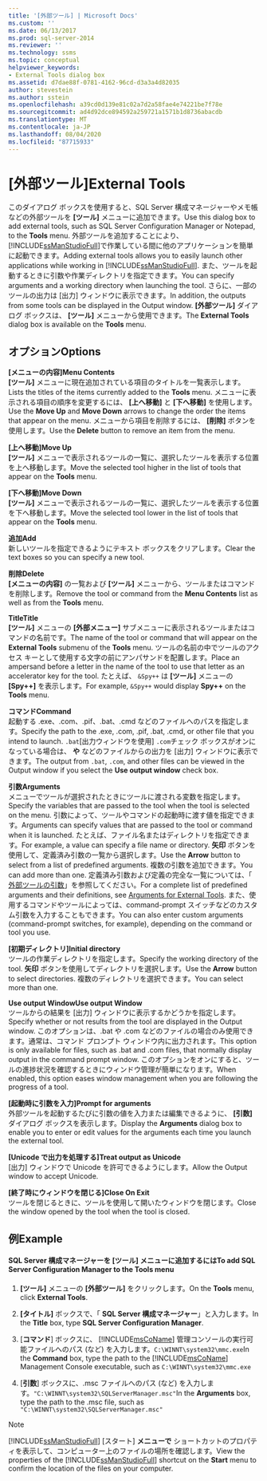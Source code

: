 ```yaml
---
title: '[外部ツール] | Microsoft Docs'
ms.custom: ''
ms.date: 06/13/2017
ms.prod: sql-server-2014
ms.reviewer: ''
ms.technology: ssms
ms.topic: conceptual
helpviewer_keywords:
- External Tools dialog box
ms.assetid: d7dae88f-0781-4162-96cd-d3a3a4d82035
author: stevestein
ms.author: sstein
ms.openlocfilehash: a39cd0d139e81c02a7d2a58fae4e74221be7f78e
ms.sourcegitcommit: ad4d92dce894592a259721a1571b1d8736abacdb
ms.translationtype: MT
ms.contentlocale: ja-JP
ms.lasthandoff: 08/04/2020
ms.locfileid: "87715933"
---
```

# <a name="external-tools"></a><span data-ttu-id="e26ce-102">[外部ツール]</span><span class="sxs-lookup"><span data-stu-id="e26ce-102">External Tools</span></span>
  <span data-ttu-id="e26ce-103">このダイアログ ボックスを使用すると、SQL Server 構成マネージャーやメモ帳などの外部ツールを **[ツール]** メニューに追加できます。</span><span class="sxs-lookup"><span data-stu-id="e26ce-103">Use this dialog box to add external tools, such as SQL Server Configuration Manager or Notepad, to the **Tools** menu.</span></span> <span data-ttu-id="e26ce-104">外部ツールを追加することにより、 [!INCLUDE[ssManStudioFull](../../includes/ssmanstudiofull-md.md)]で作業している間に他のアプリケーションを簡単に起動できます。</span><span class="sxs-lookup"><span data-stu-id="e26ce-104">Adding external tools allows you to easily launch other applications while working in [!INCLUDE[ssManStudioFull](../../includes/ssmanstudiofull-md.md)].</span></span> <span data-ttu-id="e26ce-105">また、ツールを起動するときに引数や作業ディレクトリを指定できます。</span><span class="sxs-lookup"><span data-stu-id="e26ce-105">You can specify arguments and a working directory when launching the tool.</span></span> <span data-ttu-id="e26ce-106">さらに、一部のツールの出力は [出力] ウィンドウに表示できます。</span><span class="sxs-lookup"><span data-stu-id="e26ce-106">In addition, the outputs from some tools can be displayed in the Output window.</span></span> <span data-ttu-id="e26ce-107">**[外部ツール]** ダイアログ ボックスは、 **[ツール]** メニューから使用できます。</span><span class="sxs-lookup"><span data-stu-id="e26ce-107">The **External Tools** dialog box is available on the **Tools** menu.</span></span>  
  
## <a name="options"></a><span data-ttu-id="e26ce-108">オプション</span><span class="sxs-lookup"><span data-stu-id="e26ce-108">Options</span></span>  
 <span data-ttu-id="e26ce-109">**[メニューの内容]**</span><span class="sxs-lookup"><span data-stu-id="e26ce-109">**Menu Contents**</span></span>  
 <span data-ttu-id="e26ce-110">**[ツール]** メニューに現在追加されている項目のタイトルを一覧表示します。</span><span class="sxs-lookup"><span data-stu-id="e26ce-110">Lists the titles of the items currently added to the **Tools** menu.</span></span> <span data-ttu-id="e26ce-111">メニューに表示される項目の順序を変更するには、 **[上へ移動]** と **[下へ移動]** を使用します。</span><span class="sxs-lookup"><span data-stu-id="e26ce-111">Use the **Move Up** and **Move Down** arrows to change the order the items that appear on the menu.</span></span> <span data-ttu-id="e26ce-112">メニューから項目を削除するには、 **[削除]** ボタンを使用します。</span><span class="sxs-lookup"><span data-stu-id="e26ce-112">Use the **Delete** button to remove an item from the menu.</span></span>  
  
 <span data-ttu-id="e26ce-113">**[上へ移動]**</span><span class="sxs-lookup"><span data-stu-id="e26ce-113">**Move Up**</span></span>  
 <span data-ttu-id="e26ce-114">**[ツール]** メニューで表示されるツールの一覧に、選択したツールを表示する位置を上へ移動します。</span><span class="sxs-lookup"><span data-stu-id="e26ce-114">Move the selected tool higher in the list of tools that appear on the **Tools** menu.</span></span>  
  
 <span data-ttu-id="e26ce-115">**[下へ移動]**</span><span class="sxs-lookup"><span data-stu-id="e26ce-115">**Move Down**</span></span>  
 <span data-ttu-id="e26ce-116">**[ツール]** メニューで表示されるツールの一覧に、選択したツールを表示する位置を下へ移動します。</span><span class="sxs-lookup"><span data-stu-id="e26ce-116">Move the selected tool lower in the list of tools that appear on the **Tools** menu.</span></span>  
  
 <span data-ttu-id="e26ce-117">**追加**</span><span class="sxs-lookup"><span data-stu-id="e26ce-117">**Add**</span></span>  
 <span data-ttu-id="e26ce-118">新しいツールを指定できるようにテキスト ボックスをクリアします。</span><span class="sxs-lookup"><span data-stu-id="e26ce-118">Clear the text boxes so you can specify a new tool.</span></span>  
  
 <span data-ttu-id="e26ce-119">**削除**</span><span class="sxs-lookup"><span data-stu-id="e26ce-119">**Delete**</span></span>  
 <span data-ttu-id="e26ce-120">**[メニューの内容]** の一覧および **[ツール]** メニューから、ツールまたはコマンドを削除します。</span><span class="sxs-lookup"><span data-stu-id="e26ce-120">Remove the tool or command from the **Menu Contents** list as well as from the **Tools** menu.</span></span>  
  
 <span data-ttu-id="e26ce-121">**Title**</span><span class="sxs-lookup"><span data-stu-id="e26ce-121">**Title**</span></span>  
 <span data-ttu-id="e26ce-122">**[ツール]** メニューの **[外部メニュー]** サブメニューに表示されるツールまたはコマンドの名前です。</span><span class="sxs-lookup"><span data-stu-id="e26ce-122">The name of the tool or command that will appear on the **External Tools** submenu of the **Tools** menu.</span></span> <span data-ttu-id="e26ce-123">ツールの名前の中でツールのアクセス キーとして使用する文字の前にアンパサンドを配置します。</span><span class="sxs-lookup"><span data-stu-id="e26ce-123">Place an ampersand before a letter in the name of the tool to use that letter as an accelerator key for the tool.</span></span> <span data-ttu-id="e26ce-124">たとえば、 `&Spy++` は **[ツール]** メニューの **[Spy++]** を表示します。</span><span class="sxs-lookup"><span data-stu-id="e26ce-124">For example, `&Spy++` would display **Spy++** on the **Tools** menu.</span></span>  
  
 <span data-ttu-id="e26ce-125">**コマンド**</span><span class="sxs-lookup"><span data-stu-id="e26ce-125">**Command**</span></span>  
 <span data-ttu-id="e26ce-126">起動する .exe、.com、.pif、.bat、.cmd などのファイルへのパスを指定します。</span><span class="sxs-lookup"><span data-stu-id="e26ce-126">Specify the path to the .exe, .com, .pif, .bat, .cmd, or other file that you intend to launch.</span></span> <span data-ttu-id="e26ce-127">`.bat`[出力ウィンドウを使用] `.com`チェック ボックスがオンになっている場合は、 **や** などのファイルからの出力を [出力] ウィンドウに表示できます。</span><span class="sxs-lookup"><span data-stu-id="e26ce-127">The output from `.bat`, `.com`, and other files can be viewed in the Output window if you select the **Use output window** check box.</span></span>  
  
 <span data-ttu-id="e26ce-128">**引数**</span><span class="sxs-lookup"><span data-stu-id="e26ce-128">**Arguments**</span></span>  
 <span data-ttu-id="e26ce-129">メニューでツールが選択されたときにツールに渡される変数を指定します。</span><span class="sxs-lookup"><span data-stu-id="e26ce-129">Specify the variables that are passed to the tool when the tool is selected on the menu.</span></span> <span data-ttu-id="e26ce-130">引数によって、ツールやコマンドの起動時に渡す値を指定できます。</span><span class="sxs-lookup"><span data-stu-id="e26ce-130">Arguments can specify values that are passed to the tool or command when it is launched.</span></span> <span data-ttu-id="e26ce-131">たとえば、ファイル名またはディレクトリを指定できます。</span><span class="sxs-lookup"><span data-stu-id="e26ce-131">For example, a value can specify a file name or directory.</span></span> <span data-ttu-id="e26ce-132">**矢印** ボタンを使用して、定義済み引数の一覧から選択します。</span><span class="sxs-lookup"><span data-stu-id="e26ce-132">Use the **Arrow** button to select from a list of predefined arguments.</span></span> <span data-ttu-id="e26ce-133">複数の引数を追加できます。</span><span class="sxs-lookup"><span data-stu-id="e26ce-133">You can add more than one.</span></span> <span data-ttu-id="e26ce-134">定義済み引数および定義の完全な一覧については、「 [外部ツールの引数](external-tools.md)」を参照してください。</span><span class="sxs-lookup"><span data-stu-id="e26ce-134">For a complete list of predefined arguments and their definitions, see [Arguments for External Tools](external-tools.md).</span></span> <span data-ttu-id="e26ce-135">また、使用するコマンドやツールによっては、command-prompt スイッチなどのカスタム引数を入力することもできます。</span><span class="sxs-lookup"><span data-stu-id="e26ce-135">You can also enter custom arguments (command-prompt switches, for example), depending on the command or tool you use.</span></span>  
  
 <span data-ttu-id="e26ce-136">**[初期ディレクトリ]**</span><span class="sxs-lookup"><span data-stu-id="e26ce-136">**Initial directory**</span></span>  
 <span data-ttu-id="e26ce-137">ツールの作業ディレクトリを指定します。</span><span class="sxs-lookup"><span data-stu-id="e26ce-137">Specify the working directory of the tool.</span></span> <span data-ttu-id="e26ce-138">**矢印** ボタンを使用してディレクトリを選択します。</span><span class="sxs-lookup"><span data-stu-id="e26ce-138">Use the **Arrow** button to select directories.</span></span> <span data-ttu-id="e26ce-139">複数のディレクトリを選択できます。</span><span class="sxs-lookup"><span data-stu-id="e26ce-139">You can select more than one.</span></span>  
  
 <span data-ttu-id="e26ce-140">**Use output Window**</span><span class="sxs-lookup"><span data-stu-id="e26ce-140">**Use output Window**</span></span>  
 <span data-ttu-id="e26ce-141">ツールからの結果を [出力] ウィンドウに表示するかどうかを指定します。</span><span class="sxs-lookup"><span data-stu-id="e26ce-141">Specify whether or not results from the tool are displayed in the Output window.</span></span> <span data-ttu-id="e26ce-142">このオプションは、.bat や .com などのファイルの場合のみ使用できます。通常は、コマンド プロンプト ウィンドウ内に出力されます。</span><span class="sxs-lookup"><span data-stu-id="e26ce-142">This option is only available for files, such as .bat and .com files, that normally display output in the command prompt window.</span></span> <span data-ttu-id="e26ce-143">このオプションをオンにすると、ツールの進捗状況を確認するときにウィンドウ管理が簡単になります。</span><span class="sxs-lookup"><span data-stu-id="e26ce-143">When enabled, this option eases window management when you are following the progress of a tool.</span></span>  
  
 <span data-ttu-id="e26ce-144">**[起動時に引数を入力]**</span><span class="sxs-lookup"><span data-stu-id="e26ce-144">**Prompt for arguments**</span></span>  
 <span data-ttu-id="e26ce-145">外部ツールを起動するたびに引数の値を入力または編集できるように、 **[引数]** ダイアログ ボックスを表示します。</span><span class="sxs-lookup"><span data-stu-id="e26ce-145">Display the **Arguments** dialog box to enable you to enter or edit values for the arguments each time you launch the external tool.</span></span>  
  
 <span data-ttu-id="e26ce-146">**[Unicode で出力を処理する]**</span><span class="sxs-lookup"><span data-stu-id="e26ce-146">**Treat output as Unicode**</span></span>  
 <span data-ttu-id="e26ce-147">[出力] ウィンドウで Unicode を許可できるようにします。</span><span class="sxs-lookup"><span data-stu-id="e26ce-147">Allow the Output window to accept Unicode.</span></span>  
  
 <span data-ttu-id="e26ce-148">**[終了時にウィンドウを閉じる]**</span><span class="sxs-lookup"><span data-stu-id="e26ce-148">**Close On Exit**</span></span>  
 <span data-ttu-id="e26ce-149">ツールを閉じるときに、ツールを使用して開いたウィンドウを閉じます。</span><span class="sxs-lookup"><span data-stu-id="e26ce-149">Close the window opened by the tool when the tool is closed.</span></span>  
  
## <a name="example"></a><span data-ttu-id="e26ce-150">例</span><span class="sxs-lookup"><span data-stu-id="e26ce-150">Example</span></span>  
  
#### <a name="to-add-sql-server-configuration-manager-to-the-tools-menu"></a><span data-ttu-id="e26ce-151">SQL Server 構成マネージャーを [ツール] メニューに追加するには</span><span class="sxs-lookup"><span data-stu-id="e26ce-151">To add SQL Server Configuration Manager to the Tools menu</span></span>  
  
1.  <span data-ttu-id="e26ce-152">**[ツール]** メニューの **[外部ツール]** をクリックします。</span><span class="sxs-lookup"><span data-stu-id="e26ce-152">On the **Tools** menu, click **External Tools**.</span></span>  
  
2.  <span data-ttu-id="e26ce-153">**[タイトル]** ボックスで、「 **SQL Server 構成マネージャー**」と入力します。</span><span class="sxs-lookup"><span data-stu-id="e26ce-153">In the **Title** box, type **SQL Server Configuration Manager**.</span></span>  
  
3.  <span data-ttu-id="e26ce-154">[**コマンド**] ボックスに、 [!INCLUDE[msCoName](../../includes/msconame-md.md)] 管理コンソールの実行可能ファイルへのパス (など) を入力します。`C:\WINNT\system32\mmc.exe`</span><span class="sxs-lookup"><span data-stu-id="e26ce-154">In the **Command** box, type the path to the [!INCLUDE[msCoName](../../includes/msconame-md.md)] Management Console executable, such as `C:\WINNT\system32\mmc.exe`</span></span>  
  
4.  <span data-ttu-id="e26ce-155">[**引数**] ボックスに、.msc ファイルへのパス (など) を入力します。`"C:\WINNT\system32\SQLServerManager.msc"`</span><span class="sxs-lookup"><span data-stu-id="e26ce-155">In the **Arguments** box, type the path to the .msc file, such as `"C:\WINNT\system32\SQLServerManager.msc"`</span></span>  
  
> [!NOTE]  
>  <span data-ttu-id="e26ce-156">[!INCLUDE[ssManStudioFull](../../includes/ssmanstudiofull-md.md)] [スタート] **メニューで** ショートカットのプロパティを表示して、コンピューター上のファイルの場所を確認します。</span><span class="sxs-lookup"><span data-stu-id="e26ce-156">View the properties of the [!INCLUDE[ssManStudioFull](../../includes/ssmanstudiofull-md.md)] shortcut on the **Start** menu to confirm the location of the files on your computer.</span></span>  
